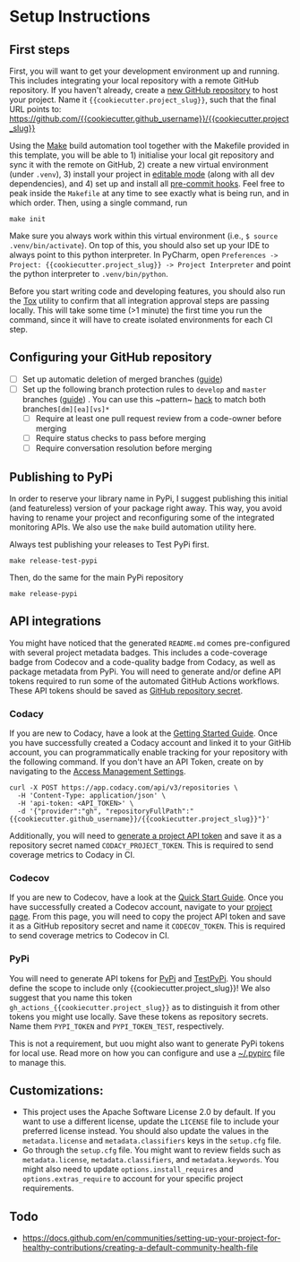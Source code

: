 # Setup Instructions

## First steps

First, you will want to get your development environment up and running. This includes integrating your local
repository with a remote GitHub repository. If you haven't already, create a
[new GitHub repository](https://github.com/new) to host your project. Name it `{{cookiecutter.project_slug}}`,
such that the final URL points to:
<https://github.com/{{cookiecutter.github_username}}/{{cookiecutter.project_slug}}>

Using the [Make](https://en.wikipedia.org/wiki/Make_(software)) build automation tool together with the
Makefile provided in this template, you will be able to 1) initialise your local git repository and sync it
with the remote on GitHub, 2) create a new virtual environment (under `.venv`), 3) install your project in
[editable mode](https://pip.pypa.io/en/stable/cli/pip_install/#install-editable) (along with all dev
dependencies), and 4) set up and install all [pre-commit hooks](https://pre-commit.com/). Feel free to peak
inside the `Makefile` at any time to see exactly what is being run, and in which order. Then, using a single
command, run

```shell
make init
```

Make sure you always work within this virtual environment (i.e., `$ source .venv/bin/activate`). On top of
this, you should also set up your IDE to always point to this python interpreter. In PyCharm, open
`Preferences -> Project: {{cookiecutter.project_slug}} -> Project Interpreter` and point the python
interpreter to `.venv/bin/python`.

Before you start writing code and developing features, you should also run the
[Tox](https://github.com/tox-dev/tox) utility to confirm that all integration approval steps are passing
locally. This will take some time (>1 minute) the first time you run the command, since it will have to create
isolated environments for each CI step.

## Configuring your GitHub repository

- [ ] Set up automatic deletion of merged branches
  ([guide](https://docs.github.com/en/github/administering-a-repository/configuring-pull-request-merges/managing-the-automatic-deletion-of-branches))
- [ ] Set up the following branch protection rules to `develop` and `master` branches
  ([guide](https://docs.github.com/en/github/administering-a-repository/defining-the-mergeability-of-pull-requests/managing-a-branch-protection-rule))
  . You can use this ~pattern~
  [hack](https://stackoverflow.com/questions/53135414/how-to-apply-github-branch-rules-to-two-branches) to
  match both branches`[dm][ea][vs]*`
    - [ ] Require at least one pull request review from a code-owner before merging
    - [ ] Require status checks to pass before merging
    - [ ] Require conversation resolution before merging

## Publishing to PyPi

In order to reserve your library name in PyPi, I suggest publishing this initial (and featureless) version of
your package right away. This way, you avoid having to rename your project and reconfiguring some of the
integrated monitoring APIs. We also use the `make` build automation utility here.

Always test publishing your releases to Test PyPi first.

```shell
make release-test-pypi
```

Then, do the same for the main PyPi repository

```shell
make release-pypi
```

## API integrations

You might have noticed that the generated `README.md` comes pre-configured with several project metadata
badges. This includes a code-coverage badge from Codecov and a code-quality badge from Codacy, as well as
package metadata from PyPi. You will need to generate and/or define API tokens required to run some of the
automated GitHub Actions workflows. These API tokens should be saved as
[GitHub repository secret](https://docs.github.com/en/actions/reference/encrypted-secrets).

### Codacy

If you are new to Codacy, have a look at the
[Getting Started Guide](https://docs.codacy.com/getting-started/getting-started-with-codacy/). Once you have
successfully created a Codacy account and linked it to your GitHib account, you can programmatically enable
tracking for your repository with the following command. If you don't have an API Token, create on by
navigating to the [Access Management Settings](https://app.codacy.com/account/access-management).

```shell
curl -X POST https://app.codacy.com/api/v3/repositories \
  -H 'Content-Type: application/json' \
  -H 'api-token: <API_TOKEN>' \
  -d '{"provider":"gh", "repositoryFullPath":"{{cookiecutter.github_username}}/{{cookiecutter.project_slug}}"}'
```

Additionally, you will need to
[generate a project API token](https://docs.codacy.com/codacy-api/api-tokens/#project-api-tokens) and save it
as a repository secret named `CODACY_PROJECT_TOKEN`. This is required to send coverage metrics to Codacy in
CI.

### Codecov

If you are new to Codecov, have a look at the [Quick Start Guide](https://docs.codecov.com/docs/quick-start).
Once you have successfully created a Codecov account, navigate to your
[project page](https://app.codecov.io/gh/{{cookiecutter.github_username}}/{{cookiecutter.project_slug}}). From
this page, you will need to copy the project API token and save it as a GitHub repository secret and name
it `CODECOV_TOKEN`. This is required to send coverage metrics to Codecov in CI.

### PyPi

You will need to generate API tokens for [PyPi](https://pypi.org/manage/account/token/) and
[TestPyPi](https://test.pypi.org/manage/account/token/). You should define the scope to include only
{{cookiecutter.project_slug}}! We also suggest that you name this token
`gh_actions_{{cookiecutter.project_slug}}` as to distinguish it from other tokens you might use locally. Save
these tokens as repository secrets. Name them `PYPI_TOKEN` and `PYPI_TOKEN_TEST`, respectively.

This is not a requirement, but uou might also want to generate PyPi tokens for local use. Read more on how you
can configure and use a [~/.pypirc](https://packaging.python.org/specifications/pypirc/) file to manage this.

## Customizations:

- This project uses the Apache Software License 2.0 by default. If you want to use a different license, update
  the `LICENSE` file to include your preferred license instead. You should also update the values in
  the `metadata.license` and `metadata.classifiers` keys in the `setup.cfg` file.
- Go through the `setup.cfg` file. You might want to review fields such as
  `metadata.license`, `metadata.classifiers`, and `metadata.keywords`. You might also need to update
  `options.install_requires` and `options.extras_require` to account for your specific project requirements.

## Todo

- <https://docs.github.com/en/communities/setting-up-your-project-for-healthy-contributions/creating-a-default-community-health-file>
